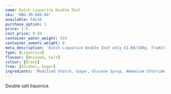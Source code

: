 ```yaml
---
name: Dutch Liquorice Double Zout
sku: 'HBG-JR-040-04'
available: FALSE
purchase_option: 1
price: 1.6
cost_price: 0.94
container_water_weight: 919
container_sweets_weight: 0
meta_description: 'Dutch Liquorice Double Zout only £1.60/100g. Traditional sweets and more at Humbugs Confectionery  Store. Specialists in satisfying your sweet tooth!'
type: [Liquorice]
flavour: [Aniseed, Salt]
colour: [Black]
free: [Alcohol, Sugar]
ingredients: 'Modified Starch, Sugar, Glucose Syrup, Ammonium Chloride, Molasses, Colour Caramel, Liquorice Extract, Flavours, Glazing Agent: Vegetable Oil, Bees Wax'
---
```

Double salt liquorice.